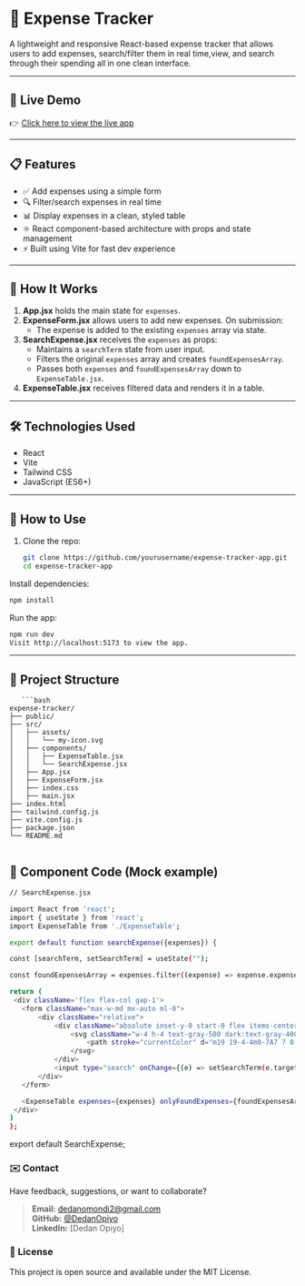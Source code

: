 # 💸 Expense Tracker

A lightweight and responsive React-based expense tracker that allows users to add expenses, search/filter them in real time,view, and search through their spending all in one clean interface.

---

## 🚀 Live Demo

👉 [Click here to view the live app](https://your-deployment-url.vercel.app)

---

## 📋 Features

- ✅ Add expenses using a simple form
- 🔍 Filter/search expenses in real time
- 📊 Display expenses in a clean, styled table
- ⚛️ React component-based architecture with props and state management
- ⚡️ Built using Vite for fast dev experience
---

## 🧠 How It Works

1. **App.jsx** holds the main state for `expenses`.
2. **ExpenseForm.jsx** allows users to add new expenses. On submission:
   - The expense is added to the existing `expenses` array via state.
3. **SearchExpense.jsx** receives the `expenses` as props:
   - Maintains a `searchTerm` state from user input.
   - Filters the original `expenses` array and creates `foundExpensesArray`.
   - Passes both `expenses` and `foundExpensesArray` down to `ExpenseTable.jsx`.
4. **ExpenseTable.jsx** receives filtered data and renders it in a table.

---

## 🛠️ Technologies Used

- React
- Vite
- Tailwind CSS 
- JavaScript (ES6+)

---

## 🔧 How to Use

1. Clone the repo:

   ```bash
   git clone https://github.com/yourusername/expense-tracker-app.git
   cd expense-tracker-app

Install dependencies:

   ```bash
npm install

```
Run the app:

   ```bash
npm run dev
Visit http://localhost:5173 to view the app.

```

---

## 📁 Project Structure

```
   ```bash
expense-tracker/
├── public/
├── src/
│   ├── assets/
│   │   └── my-icon.svg
│   ├── components/
│   │   ├── ExpenseTable.jsx
│   │   └── SearchExpense.jsx
│   ├── App.jsx
│   ├── ExpenseForm.jsx
│   ├── index.css
│   ├── main.jsx
├── index.html
├── tailwind.config.js
├── vite.config.js
├── package.json
└── README.md


```


## 🧩 Component Code (Mock example)

   ```bash
// SearchExpense.jsx 

import React from 'react';
import { useState } from 'react';
import ExpenseTable from './ExpenseTable';

export default function searchExpense({expenses}) {

  const [searchTerm, setSearchTerm] = useState("");

  const foundExpensesArray = expenses.filter((expense) => expense.expenseCategory.includes(searchTerm) || expense.expenseDescription.includes(searchTerm));

  return (
    <div className='flex flex-col gap-1'>    
      <form className="max-w-md mx-auto ml-0">   
          <div className="relative">
              <div className="absolute inset-y-0 start-0 flex items-center ps-3 pointer-events-none">
                  <svg className="w-4 h-4 text-gray-500 dark:text-gray-400" aria-hidden="true" xmlns="http://www.w3.org/2000/svg" fill="none" viewBox="0 0 20 20">
                      <path stroke="currentColor" d="m19 19-4-4m0-7A7 7 0 1 1 1 8a7 7 0 0 1 14 0Z"/>
                  </svg>
              </div>
              <input type="search" onChange={(e) => setSearchTerm(e.target.value)} id="default-search" className="appearance-none focus:outline-none block w-full p-4 ps-10 text-sm text-gray-900 border border-gray-300 rounded-lg bg-gray-50 focus:ring-blue-500 focus:border-blue-500 dark:bg-gray-700 dark:border-gray-600 dark:placeholder-gray-400 dark:text-white dark:focus:ring-blue-500 dark:focus:border-blue-500" placeholder="Search expenss" required />
          </div>
      </form>

      <ExpenseTable expenses={expenses} onlyFoundExpenses={foundExpensesArray}/>
    </div>
  )
};

```

export default SearchExpense;
### ✉️ Contact

Have feedback, suggestions, or want to collaborate?

> **Email:** dedanomondi2@gmail.com  
> **GitHub:** [@DedanOpiyo](https://github.com/DedanOpiyo)  
> **LinkedIn:** [Dedan Opiyo]


### 📄 License
This project is open source and available under the MIT License.